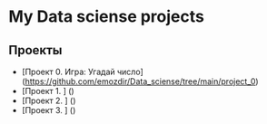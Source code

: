 # My Data sciense projects

## Проекты
* [Проект 0. Игра: Угадай число] (https://github.com/emozdir/Data_sciense/tree/main/project_0)
* [Проект 1. ] ()
* [Проект 2. ] ()
* [Проект 3. ] ()
